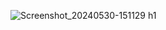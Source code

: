 ![Screenshot_20240530-151129](https://github.com/SoryRonald/Ronald-projet-1/assets/165383634/1533451b-07c9-424c-ba0b-57482c7411da) h1

# 

